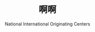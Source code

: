 ---
title: 啊啊
subtitle: National International Originating Centers
layout: default
parent: 先秦两汉
grand_parent: NCEP Grib1 Documentation(Office Note 388)
nav_order: 1
---